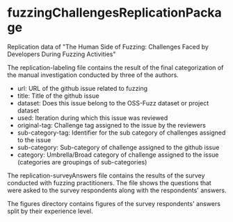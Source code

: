 # fuzzingChallengesReplicationPackage
Replication data of "The Human Side of Fuzzing: Challenges Faced by Developers During Fuzzing Activities"


The replication-labeling file contains the result of the final categorization of the manual investigation conducted by three of the authors.

- url: URL of the github issue related to fuzzing
- title: Title of the github issue
- dataset: Does this issue belong to the OSS-Fuzz dataset or project dataset
- used: Iteration during which this issue was reviewed
- original-tag: Challenge tag assigned to the issue by the reviewers
- sub-category-tag: Identifier for the sub category of challenges assigned to the issue
- sub-category: Sub-category of challenge assigned to the github issue
- category: Umbrella/Broad category of challenge assigned to the issue (categories are groupings of sub-categories)


The replication-surveyAnswers file contains the results of the survey conducted with fuzzing practitioners. The file shows the questions that were asked to the survey respondents along with the respondents' answers.

The figures directory contains figures of the survey respondents' answers split by their experience level. 
